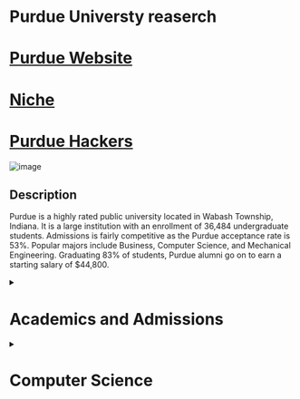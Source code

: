 # Purdue Universty reaserch
# [Purdue Website](https://www.purdue.edu/)
# [Niche](https://www.niche.com/colleges/purdue-university/)
# [Purdue Hackers](https://www.purduehackers.com/)


![image](https://github.com/user-attachments/assets/3f2757ce-b8ff-44c4-8f8c-0436bdd09e55)

## Description
Purdue is a highly rated public university located in Wabash Township, Indiana. It is a large institution with an enrollment of 36,484 undergraduate students. Admissions is fairly competitive as the Purdue acceptance rate is 53%. Popular majors include Business, Computer Science, and Mechanical Engineering. Graduating 83% of students, Purdue alumni go on to earn a starting salary of $44,800.

<details>

<summary> <h1>Academics and Admissions</h1></summary>
<br/>
<ul>

## Purdue University Rankings
Niche rankings are based on rigorous analysis of key statistics from the U.S. Department of Education and millions of reviews.


Best Colleges for Information Technology in America
9 of 293

Best Colleges for Agricultural Sciences in America
10 of 150

Top Public Universities in America
24 of 601


![image](https://github.com/user-attachments/assets/e32d7fee-f325-4dad-98e9-7517f1696e5f)

## How do I rank? (not me of course, generally speaking)

### Admissions
![image](https://github.com/user-attachments/assets/c7728d12-0aa5-46cc-9946-958e2196b95a)


![image](https://github.com/user-attachments/assets/13b11fd6-8f36-4893-97eb-b08cf59018d6)

## Cost

![image](https://github.com/user-attachments/assets/75dac17f-aa1c-424f-81e0-9ffd20e57595)

### Cost breakdown
![image](https://github.com/user-attachments/assets/edf951c0-b2e3-4163-9113-00263131238d)

![image](https://github.com/user-attachments/assets/eb51c7e2-08bb-4df4-a10a-0f0408df220f)


## Academics

![image](https://github.com/user-attachments/assets/c3bb03a6-d5c1-4972-89f1-946258cf4d9c)

## Majors

![image](https://github.com/user-attachments/assets/933a7b9a-3d3b-4c45-828f-72e01e197434)

## <a href = "https://www.niche.com/colleges/purdue-university/reviews/"> Reviews </a>

![image](https://github.com/user-attachments/assets/477e6a80-7e24-4974-80f2-2658cc00c728)

![image](https://github.com/user-attachments/assets/e5f535bd-a7a0-4328-ad58-337d7c0e17ad)

![image](https://github.com/user-attachments/assets/e78142e0-5181-479c-bbf2-ca411e25a822)

![image](https://github.com/user-attachments/assets/ab58c603-dbf4-412c-9458-20ae52353be3)

</ul>

</details>










<details>

<summary> <h1>Computer Science</h1></summary>
<br/>

## [Purdue CS Tour Video](https://youtu.be/E8x-5oSm1_s)

## Introduction

It’s hard to imagine an industry that hasn’t been transformed by computer science. From big data to security – from mobile apps to healthcare software – computer scientists’ work affects millions of people.

Housed within the College of Science, Purdue’s Department of Computer Science is the world’s oldest existing computer science department. You’ll join a department with a legacy of innovation in both advancing scientific research and creating industry applications. Here, you’ll learn the fundamentals of computer science so that your skills can evolve as the field changes in exciting and dynamic ways.


### Curriculum
First, you’ll learn the foundations of computing in six core computer science courses.
Then, you can customize your degree by specializing in one or more tracks – different areas of computer science in which you can learn and grow.

   Computational Science and Engineering
   Computer Graphics and Visualization
   Database and Information Systems
   Foundations of Computer Science
   Machine Learning and Artificial Intelligence
   Programming Languages
   Security
   Software Engineering
   Systems Programming
   
Have a lot of interests? No problem. Their flexible curriculum allows students to pursue interdisciplinary work such as a second major or minor. Many students double major in math, statistics, and data science.


### Student Life
There is a strong sense of community in Purdue’s Computer Science program. We’ve designed many resources to help you succeed, like the Bridge Program (which can introduce you to coding the summer before your freshman year begins) and the Computer Science Learning Community (where you’ll live and learn with your CS freshman peers in Purdue’s residence halls).




</object>



<ul>







